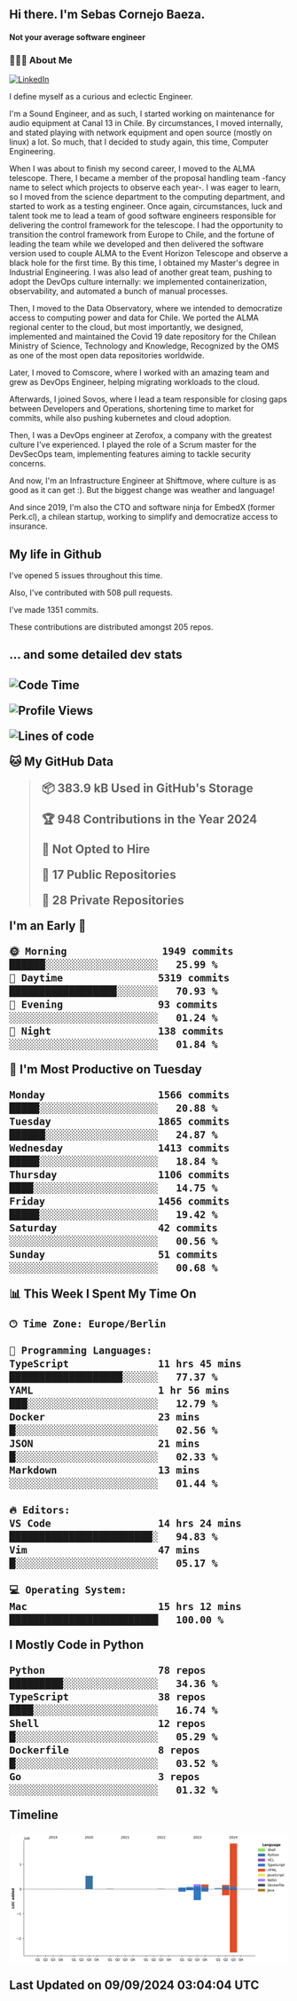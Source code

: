 <h2> Hi there.  I'm Sebas Cornejo Baeza.</h2>
<h4> Not your average software engineer</h4>
<h3> 👨🏻‍💻 About Me </h3>
<a href="http://linkedin.com/in/sebastian-cornejo-baeza/"><img alt="LinkedIn" src="https://img.shields.io/badge/Sebas%20Cornejo%20-informational?style=appveyor&logo=linkedin"></a>


I define myself as a curious and eclectic Engineer.

I'm a Sound Engineer, and as such, I started working on maintenance for audio equipment at Canal 13 in Chile.
By circumstances, I moved internally, and stated playing with network equipment and open source (mostly on linux) 
a lot. So much, that I decided to study again, this time, Computer Engineering.

When I was about to finish my second career, I moved to the ALMA telescope. There, I became a member of the proposal handling team
-fancy name to select which projects to observe each year-. 
I was eager to learn, so I moved from the science department to the computing department, and started to work as 
a testing engineer. Once again, circumstances, luck and talent took me to lead a team of good software engineers 
responsible for delivering the control framework for the telescope. I had the opportunity to transition the control framework from
Europe to Chile, and the fortune of leading the team while we developed and then delivered the software
version used to couple ALMA to the Event Horizon Telescope and observe a black hole for the first time.
By this time, I obtained my Master's degree in Industrial Engineering.
I was also lead of another great team, pushing to adopt the DevOps culture internally: we implemented containerization, observability, and automated a bunch of manual processes.

Then, I moved to the Data Observatory, where we intended to democratize access to computing power
and data for Chile. We ported the ALMA regional center to the cloud, but most importantly, we designed, implemented
and maintained the Covid 19 date repository for the Chilean Ministry of Science, Technology and Knowledge, Recognized by the OMS as one of the most open
data repositories worldwide.

Later, I moved to Comscore, where I worked with an amazing team and grew as DevOps Engineer, helping migrating workloads to the cloud.

Afterwards, I joined Sovos, where I lead a team responsible for closing gaps between Developers and Operations, shortening time to market for commits, while
also pushing kubernetes and cloud adoption.

Then, I was a DevOps engineer at Zerofox, a company with the greatest culture I've experienced. I played the role of a Scrum master for the DevSecOps team,
implementing features aiming to tackle security concerns.

And now, I'm an Infrastructure Engineer at Shiftmove, where culture is as good as it can get :). But the biggest change was weather and language!
 
And since 2019, I'm also the CTO and software ninja for EmbedX (former Perk.cl), a chilean startup, working to simplify and democratize access to insurance.

<h2> My life in Github </h2>

I've opened 5 issues throughout this time.

Also, I've contributed with 508 pull requests.

I've made 1351 commits.

These contributions are distributed amongst 205 repos.

<h2>... and some detailed dev stats<h2>

<!--START_SECTION:waka-->
![Code Time](http://img.shields.io/badge/Code%20Time-858%20hrs%2038%20mins-blue)

![Profile Views](http://img.shields.io/badge/Profile%20Views-1-blue)

![Lines of code](https://img.shields.io/badge/From%20Hello%20World%20I%27ve%20Written-3.1%20million%20lines%20of%20code-blue)

**🐱 My GitHub Data** 

> 📦 383.9 kB Used in GitHub's Storage 
 > 
> 🏆 948 Contributions in the Year 2024
 > 
> 🚫 Not Opted to Hire
 > 
> 📜 17 Public Repositories 
 > 
> 🔑 28 Private Repositories 
 > 
**I'm an Early 🐤** 

```text
🌞 Morning                1949 commits        ██████░░░░░░░░░░░░░░░░░░░   25.99 % 
🌆 Daytime                5319 commits        ██████████████████░░░░░░░   70.93 % 
🌃 Evening                93 commits          ░░░░░░░░░░░░░░░░░░░░░░░░░   01.24 % 
🌙 Night                  138 commits         ░░░░░░░░░░░░░░░░░░░░░░░░░   01.84 % 
```
📅 **I'm Most Productive on Tuesday** 

```text
Monday                   1566 commits        █████░░░░░░░░░░░░░░░░░░░░   20.88 % 
Tuesday                  1865 commits        ██████░░░░░░░░░░░░░░░░░░░   24.87 % 
Wednesday                1413 commits        █████░░░░░░░░░░░░░░░░░░░░   18.84 % 
Thursday                 1106 commits        ████░░░░░░░░░░░░░░░░░░░░░   14.75 % 
Friday                   1456 commits        █████░░░░░░░░░░░░░░░░░░░░   19.42 % 
Saturday                 42 commits          ░░░░░░░░░░░░░░░░░░░░░░░░░   00.56 % 
Sunday                   51 commits          ░░░░░░░░░░░░░░░░░░░░░░░░░   00.68 % 
```


📊 **This Week I Spent My Time On** 

```text
🕑︎ Time Zone: Europe/Berlin

💬 Programming Languages: 
TypeScript               11 hrs 45 mins      ███████████████████░░░░░░   77.37 % 
YAML                     1 hr 56 mins        ███░░░░░░░░░░░░░░░░░░░░░░   12.79 % 
Docker                   23 mins             █░░░░░░░░░░░░░░░░░░░░░░░░   02.56 % 
JSON                     21 mins             █░░░░░░░░░░░░░░░░░░░░░░░░   02.33 % 
Markdown                 13 mins             ░░░░░░░░░░░░░░░░░░░░░░░░░   01.44 % 

🔥 Editors: 
VS Code                  14 hrs 24 mins      ████████████████████████░   94.83 % 
Vim                      47 mins             █░░░░░░░░░░░░░░░░░░░░░░░░   05.17 % 

💻 Operating System: 
Mac                      15 hrs 12 mins      █████████████████████████   100.00 % 
```

**I Mostly Code in Python** 

```text
Python                   78 repos            █████████░░░░░░░░░░░░░░░░   34.36 % 
TypeScript               38 repos            ████░░░░░░░░░░░░░░░░░░░░░   16.74 % 
Shell                    12 repos            █░░░░░░░░░░░░░░░░░░░░░░░░   05.29 % 
Dockerfile               8 repos             █░░░░░░░░░░░░░░░░░░░░░░░░   03.52 % 
Go                       3 repos             ░░░░░░░░░░░░░░░░░░░░░░░░░   01.32 % 
```



**Timeline**

![Lines of Code chart](https://raw.githubusercontent.com/scornejob/scornejob/master/assets/bar_graph.png)


 Last Updated on 09/09/2024 03:04:04 UTC
<!--END_SECTION:waka-->
